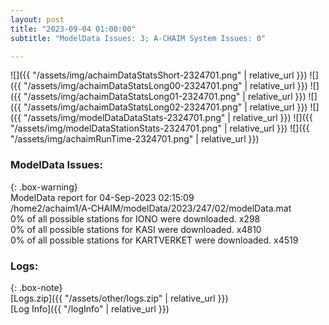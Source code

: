 ```yaml
---
layout: post
title: "2023-09-04 01:00:00"
subtitle: "ModelData Issues: 3; A-CHAIM System Issues: 0"

---
```


![]({{ "/assets/img/achaimDataStatsShort-2324701.png" | relative_url }})
![]({{ "/assets/img/achaimDataStatsLong00-2324701.png" | relative_url }})
![]({{ "/assets/img/achaimDataStatsLong01-2324701.png" | relative_url }})
![]({{ "/assets/img/achaimDataStatsLong02-2324701.png" | relative_url }})
![]({{ "/assets/img/modelDataDataStats-2324701.png" | relative_url }})
![]({{ "/assets/img/modelDataStationStats-2324701.png" | relative_url }})
![]({{ "/assets/img/achaimRunTime-2324701.png" | relative_url }})


### ModelData Issues:  
  
{: .box-warning}  
 ModelData report for 04-Sep-2023 02:15:09   
 /home2/achaim1/A-CHAIM/modelData/2023/247/02/modelData.mat   
 0% of all possible stations for IONO were downloaded. x298   
 0% of all possible stations for KASI were downloaded. x4810   
 0% of all possible stations for KARTVERKET were downloaded. x4519   
  


### Logs:  
  
{: .box-note}  
[Logs.zip]({{ "/assets/other/logs.zip" | relative_url }})  
[Log Info]({{ "/logInfo" | relative_url }})  
